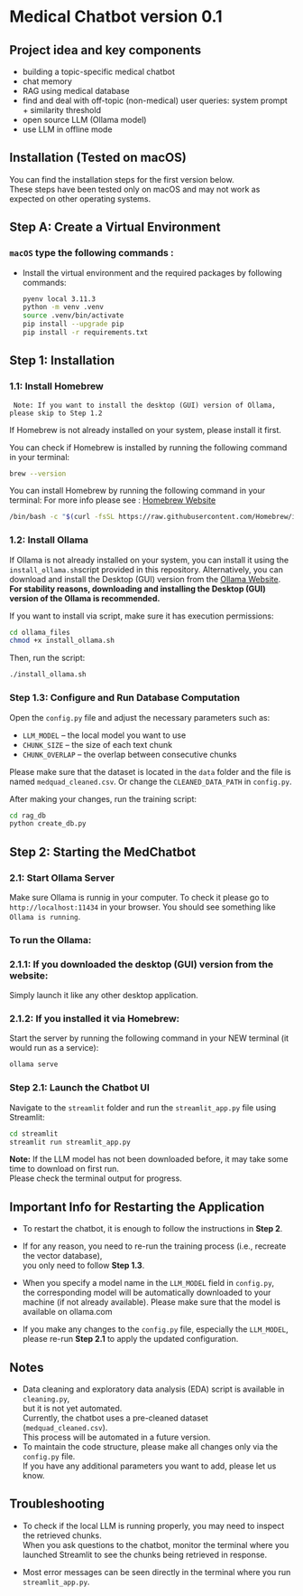 # Medical Chatbot version 0.1


## Project idea and key components

- building a topic-specific medical chatbot
- chat memory
- RAG using medical database
- find and deal with off-topic (non-medical) user queries: system prompt + similarity threshold
- open source LLM (Ollama model)
- use LLM in offline mode


## Installation (Tested on macOS)

You can find the installation steps for the first version below.  
These steps have been tested only on macOS and may not work as expected on other operating systems.


## Step A: Create a Virtual Environment

### **`macOS`** type the following commands : 

- Install the virtual environment and the required packages by following commands:

    ```bash
    pyenv local 3.11.3
    python -m venv .venv
    source .venv/bin/activate
    pip install --upgrade pip
    pip install -r requirements.txt
    ```


## Step 1: Installation

### 1.1: Install Homebrew

` Note: If you want to install the desktop (GUI) version of Ollama, please skip to Step 1.2`

If Homebrew is not already installed on your system, please install it first.

You can check if Homebrew is installed by running the following command in your terminal:

```bash
brew --version
```
You can install Homebrew by running the following command in your terminal: For more info please see : [Homebrew Website](https://brew.sh/)

```bash
/bin/bash -c "$(curl -fsSL https://raw.githubusercontent.com/Homebrew/install/HEAD/install.sh)"
```

### 1.2: Install Ollama

If Ollama is not already installed on your system, you can install it using the `install_ollama.sh`script provided in this repository. Alternatively, you can download and install the Desktop (GUI) version from the [Ollama Website](https://ollama.com/).
**For stability reasons, downloading and installing the Desktop (GUI) version of the Ollama is recommended.**

If you want to install via script, make sure it has execution permissions:

```bash
cd ollama_files
chmod +x install_ollama.sh
```
Then, run the script:
```bash
./install_ollama.sh
```

### Step 1.3: Configure and Run Database Computation

Open the `config.py` file and adjust the necessary parameters such as:

- `LLM_MODEL` – the local model you want to use
- `CHUNK_SIZE` – the size of each text chunk
- `CHUNK_OVERLAP` – the overlap between consecutive chunks

Please make sure that the dataset is located in the `data` folder and the file is named `medquad_cleaned.csv`.
Or change the `CLEANED_DATA_PATH` in `config.py`.

After making your changes, run the training script:

```bash
cd rag_db
python create_db.py
```

## Step 2: Starting the MedChatbot

### 2.1: Start Ollama Server
Make sure Ollama is runnig in your computer. To check it please go to `http://localhost:11434` in your browser. You should see something like `Ollama is running`.<br>

### To run the Ollama:

### 2.1.1: If you downloaded the desktop (GUI) version from the website:
 Simply launch it like any other desktop application. 
### 2.1.2: If you installed it via Homebrew:
 Start the server by running the following command in your NEW terminal (it would run as a service):
```bash
ollama serve
```

### Step 2.1: Launch the Chatbot UI

Navigate to the `streamlit` folder and run the `streamlit_app.py` file using Streamlit:

```bash
cd streamlit
streamlit run streamlit_app.py
```



**Note:** If the LLM model has not been downloaded before, it may take some time to download on first run.  
Please check the terminal output for progress.

## Important Info for Restarting the Application

- To restart the chatbot, it is enough to follow the instructions in **Step 2**.

- If for any reason, you need to re-run the training process (i.e., recreate the vector database),  
you only need to follow **Step 1.3**.

- When you specify a model name in the `LLM_MODEL` field in `config.py`,  
  the corresponding model will be automatically downloaded to your machine (if not already available). Please make sure that the model is available on ollama.com

- If you make any changes to the `config.py` file, especially the `LLM_MODEL`,  
  please re-run **Step 2.1** to apply the updated configuration.

## Notes

- Data cleaning and exploratory data analysis (EDA) script is available in `cleaning.py`,  
  but it is not yet automated.  
  Currently, the chatbot uses a pre-cleaned dataset (`medquad_cleaned.csv`).  
  This process will be automated in a future version.
- To maintain the code structure, please make all changes only via the `config.py` file.  
  If you have any additional parameters you want to add, please let us know.


## Troubleshooting

- To check if the local LLM is running properly, you may need to inspect the retrieved chunks.  
  When you ask questions to the chatbot, monitor the terminal where you launched Streamlit to see the chunks being retrieved in response.

- Most error messages can be seen directly in the terminal where you run `streamlit_app.py`.